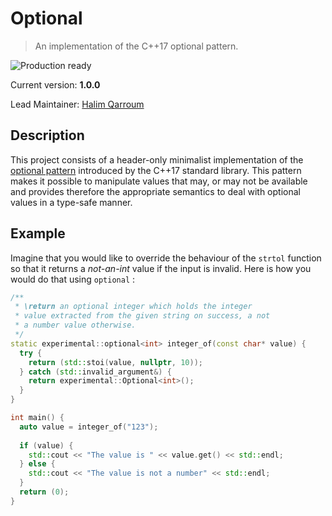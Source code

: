 # Optional
> An implementation of the C++17 optional pattern.

![Production ready](https://img.shields.io/badge/production-ready-brightgreen.svg)

Current version: **1.0.0**

Lead Maintainer: [Halim Qarroum](mailto:hqm.post@gmail.com)

## Description

This project consists of a header-only minimalist implementation of the [optional pattern](https://en.cppreference.com/w/cpp/utility/optional) introduced by the C++17 standard library. This pattern makes it possible to manipulate values that may, or may not be available and provides therefore the appropriate semantics to deal with optional values in a type-safe manner.

## Example

Imagine that you would like to override the behaviour of the `strtol` function so that it returns a *not-an-int* value if the input is invalid. Here is how you would do that using `optional` :

```c++
/**
 * \return an optional integer which holds the integer
 * value extracted from the given string on success, a not
 * a number value otherwise.
 */
static experimental::optional<int> integer_of(const char* value) {
  try {
    return (std::stoi(value, nullptr, 10));
  } catch (std::invalid_argument&) {
    return experimental::Optional<int>();
  }
}

int main() {
  auto value = integer_of("123");
  
  if (value) {
    std::cout << "The value is " << value.get() << std::endl;
  } else {
    std::cout << "The value is not a number" << std::endl;
  }
  return (0);
}
```
